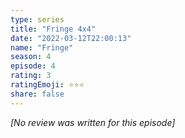 ```yaml
---
type: series
title: "Fringe 4x4"
date: "2022-03-12T22:00:13"
name: "Fringe"
season: 4
episode: 4
rating: 3
ratingEmoji: ⭐️⭐️⭐️
share: false
---
```


_[No review was written for this episode]_
